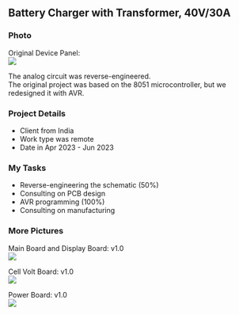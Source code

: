## Battery Charger with Transformer, 40V/30A

### Photo
Original Device Panel:  
![](https://s32.picofile.com/file/8477598576/OriginalDevicePanel.png.png)

The analog circuit was reverse-engineered.  
The original project was based on the 8051 microcontroller, but we redesigned it with AVR.  

### Project Details
- Client from India  
- Work type was remote  
- Date in Apr 2023 - Jun 2023  

### My Tasks
- Reverse-engineering the schematic (50%)
- Consulting on PCB design
- AVR programming (100%)
- Consulting on manufacturing

### More Pictures
Main Board and Display Board: v1.0  
![](https://s32.picofile.com/file/8477598350/MainBoard_DisplayBoard.png)

Cell Volt Board: v1.0  
![](https://s32.picofile.com/file/8477598426/CellVolt.jpg)

Power Board: v1.0  
![](https://s32.picofile.com/file/8477598468/PowerBoard.jpg)
